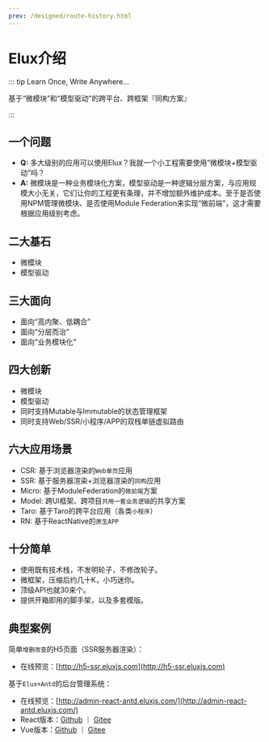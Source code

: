 ```yaml
---
prev: /designed/route-history.html
---
```


# Elux介绍

::: tip Learn Once, Write Anywhere...

基于“微模块”和“模型驱动”的跨平台、跨框架『同构方案』

:::

## 一个问题

- **Q:** 多大级别的应用可以使用Elux？我就一个小工程需要使用“微模块+模型驱动”吗？
- **A:** 微模块是一种业务模块化方案，模型驱动是一种逻辑分层方案，与应用规模大小无关，它们让你的工程更有条理，并不增加额外维护成本。至于是否使用NPM管理微模块、是否使用Module Federation来实现“微前端”，这才需要根据应用级别考虑。

## 二大基石

- 微模块
- 模型驱动

## 三大面向

- 面向“高内聚、低耦合”
- 面向“分层而治”
- 面向“业务模块化”

## 四大创新

- 微模块
- 模型驱动
- 同时支持Mutable与Immutable的状态管理框架
- 同时支持Web/SSR/小程序/APP的双栈单链虚拟路由

## 六大应用场景

- CSR: 基于浏览器渲染的`Web单页`应用
- SSR: 基于服务器渲染+浏览器渲染的`同构`应用
- Micro: 基于ModuleFederation的`微前端`方案
- Model: 跨UI框架、跨项目`共用一套业务逻辑`的共享方案
- Taro: 基于Taro的跨平台应用（各类`小程序`）
- RN: 基于ReactNative的`原生APP`

## 十分简单

- 使用既有技术栈，不发明轮子，不修改轮子。  
- 微框架，压缩后约几十K，小巧迷你。
- 顶级API也就30来个。
- 提供开箱即用的脚手架，以及多套模版。

## 典型案例

简单`增删改查`的H5页面（SSR服务器渲染）：

- 在线预览：[http://h5-ssr.eluxjs.com](http://h5-ssr.eluxjs.com)

基于`Elux+Antd`的后台管理系统：

- 在线预览：[http://admin-react-antd.eluxjs.com/](http://admin-react-antd.eluxjs.com/)
- React版本：[Github](https://github.com/hiisea/elux-react-antd-admin) ｜ [Gitee](https://gitee.com/hiisea/elux-react-antd-admin-fork)
- Vue版本：[Github](https://github.com/hiisea/elux-vue-antd-admin) ｜ [Gitee](https://gitee.com/hiisea/elux-vue-antd-admin-fork)
